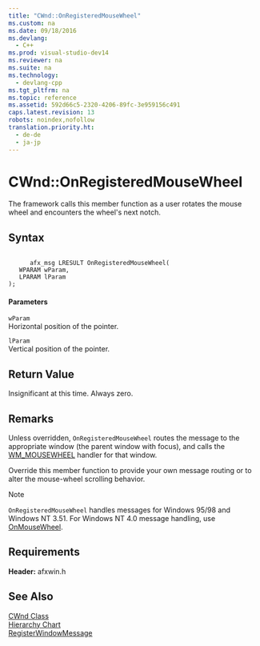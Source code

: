 ```yaml
---
title: "CWnd::OnRegisteredMouseWheel"
ms.custom: na
ms.date: 09/18/2016
ms.devlang: 
  - C++
ms.prod: visual-studio-dev14
ms.reviewer: na
ms.suite: na
ms.technology: 
  - devlang-cpp
ms.tgt_pltfrm: na
ms.topic: reference
ms.assetid: 592d66c5-2320-4206-89fc-3e959156c491
caps.latest.revision: 13
robots: noindex,nofollow
translation.priority.ht: 
  - de-de
  - ja-jp
---
```

# CWnd::OnRegisteredMouseWheel
The framework calls this member function as a user rotates the mouse wheel and encounters the wheel's next notch.  
  
## Syntax  
  
```  
  
      afx_msg LRESULT OnRegisteredMouseWheel(  
   WPARAM wParam,  
   LPARAM lParam   
);  
```  
  
#### Parameters  
 `wParam`  
 Horizontal position of the pointer.  
  
 `lParam`  
 Vertical position of the pointer.  
  
## Return Value  
 Insignificant at this time. Always zero.  
  
## Remarks  
 Unless overridden, `OnRegisteredMouseWheel` routes the message to the appropriate window (the parent window with focus), and calls the [WM_MOUSEWHEEL](http://msdn.microsoft.com/library/windows/desktop/ms645617) handler for that window.  
  
 Override this member function to provide your own message routing or to alter the mouse-wheel scrolling behavior.  
  
> [!NOTE]
>  `OnRegisteredMouseWheel` handles messages for Windows 95/98 and Windows NT 3.51. For Windows NT 4.0 message handling, use [OnMouseWheel](../vs140/CWnd--OnMouseWheel.md).  
  
## Requirements  
 **Header:** afxwin.h  
  
## See Also  
 [CWnd Class](../vs140/CWnd-Class.md)   
 [Hierarchy Chart](../vs140/Hierarchy-Chart.md)   
 [RegisterWindowMessage](http://msdn.microsoft.com/library/windows/desktop/ms644947)